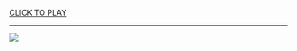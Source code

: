 
<a href="https://premium76.site?title=slope_unblocked_games.github&ref=13M">CLICK TO PLAY</a></h3>
<hr>

<a href="https://premium76.site?title=slope_unblocked_games.github&ref=13M"><img src="https://clearcache.store/games.png"></a>


